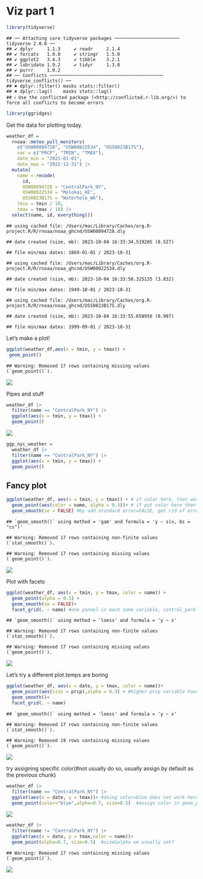 Viz part 1
================

``` r
library(tidyverse)
```

    ## ── Attaching core tidyverse packages ──────────────────────── tidyverse 2.0.0 ──
    ## ✔ dplyr     1.1.3     ✔ readr     2.1.4
    ## ✔ forcats   1.0.0     ✔ stringr   1.5.0
    ## ✔ ggplot2   3.4.3     ✔ tibble    3.2.1
    ## ✔ lubridate 1.9.2     ✔ tidyr     1.3.0
    ## ✔ purrr     1.0.2     
    ## ── Conflicts ────────────────────────────────────────── tidyverse_conflicts() ──
    ## ✖ dplyr::filter() masks stats::filter()
    ## ✖ dplyr::lag()    masks stats::lag()
    ## ℹ Use the conflicted package (<http://conflicted.r-lib.org/>) to force all conflicts to become errors

``` r
library(ggridges)
```

Get the data for plotting today.

``` r
weather_df = 
  rnoaa::meteo_pull_monitors(
    c("USW00094728", "USW00022534", "USS0023B17S"),
    var = c("PRCP", "TMIN", "TMAX"), 
    date_min = "2021-01-01",
    date_max = "2022-12-31") |>
  mutate(
    name = recode(
      id, 
      USW00094728 = "CentralPark_NY", 
      USW00022534 = "Molokai_HI",
      USS0023B17S = "Waterhole_WA"),
    tmin = tmin / 10,
    tmax = tmax / 10) |>
  select(name, id, everything())
```

    ## using cached file: /Users/mac/Library/Caches/org.R-project.R/R/rnoaa/noaa_ghcnd/USW00094728.dly

    ## date created (size, mb): 2023-10-04 16:33:34.519205 (8.527)

    ## file min/max dates: 1869-01-01 / 2023-10-31

    ## using cached file: /Users/mac/Library/Caches/org.R-project.R/R/rnoaa/noaa_ghcnd/USW00022534.dly

    ## date created (size, mb): 2023-10-04 16:33:50.325135 (3.832)

    ## file min/max dates: 1949-10-01 / 2023-10-31

    ## using cached file: /Users/mac/Library/Caches/org.R-project.R/R/rnoaa/noaa_ghcnd/USS0023B17S.dly

    ## date created (size, mb): 2023-10-04 16:33:55.658956 (0.997)

    ## file min/max dates: 1999-09-01 / 2023-10-31

Let’s make a plot!

``` r
ggplot(weather_df,aes(x = tmin, y = tmax)) +
 geom_point()
```

    ## Warning: Removed 17 rows containing missing values (`geom_point()`).

![](Viz-part-1_files/figure-gfm/unnamed-chunk-3-1.png)<!-- -->

Pipes and stuff

``` r
weather_df |> 
  filter(name == "CentralPark_NY") |> 
  ggplot(aes(x = tmin, y = tmax)) +
  geom_point()
```

![](Viz-part-1_files/figure-gfm/unnamed-chunk-4-1.png)<!-- -->

``` r
ggp_nyc_weather =
  weather_df |> 
  filter(name == "CentralPark_NY") |> 
  ggplot(aes(x = tmin, y = tmax)) +
  geom_point()
```

## Fancy plot

``` r
ggplot(weather_df, aes(x = tmin, y = tmax)) + # if color here, then work for the whole command
  geom_point(aes(color = name, alpha = 0.3))+ # if put color here then no color for smooth,alpha uses to change opqueness and solidness
  geom_smooth(se = FALSE) #by add standard error=FALSE, get rid of error bars,grey area
```

    ## `geom_smooth()` using method = 'gam' and formula = 'y ~ s(x, bs = "cs")'

    ## Warning: Removed 17 rows containing non-finite values (`stat_smooth()`).

    ## Warning: Removed 17 rows containing missing values (`geom_point()`).

![](Viz-part-1_files/figure-gfm/unnamed-chunk-5-1.png)<!-- -->

Plot with facets

``` r
ggplot(weather_df, aes(x = tmin, y = tmax, color = name)) +
  geom_point(alpha = 0.3) +
  geom_smooth(se = FALSE)+
  facet_grid(. ~ name) #one pannel in each name variable, central_park...; .put everything in one row, and then separate variable according to name variable according to columns;if name ~.,then 3 rows 1 column
```

    ## `geom_smooth()` using method = 'loess' and formula = 'y ~ x'

    ## Warning: Removed 17 rows containing non-finite values (`stat_smooth()`).

    ## Warning: Removed 17 rows containing missing values (`geom_point()`).

![](Viz-part-1_files/figure-gfm/unnamed-chunk-6-1.png)<!-- -->

Let’s try a different plot.temps are boring

``` r
ggplot(weather_df, aes(x = date, y = tmax, color = name))+
  geom_point(aes(size = prcp),alpha = 0.3) + #higher prcp variable have bigger points
  geom_smooth()+
  facet_grid(. ~ name)
```

    ## `geom_smooth()` using method = 'loess' and formula = 'y ~ x'

    ## Warning: Removed 17 rows containing non-finite values (`stat_smooth()`).

    ## Warning: Removed 19 rows containing missing values (`geom_point()`).

![](Viz-part-1_files/figure-gfm/unnamed-chunk-7-1.png)<!-- -->

try assigning specific color(#not usually do so, usually assign by
default as the previous chunk)

``` r
weather_df |> 
  filter(name == "CentralPark_NY") |> 
  ggplot(aes(x = date, y = tmax))+ #doing color=blue does not work here
  geom_point(color="blue",alpha=0.7, size=0.5)  #assign color in geom_point function
```

![](Viz-part-1_files/figure-gfm/unnamed-chunk-8-1.png)<!-- -->

``` r
weather_df |> 
  filter(name != "CentralPark_NY") |> 
  ggplot(aes(x = date, y = tmax,color = name))+ 
  geom_point(alpha=0.7, size=0.5)  #size&alpha we usually set?
```

    ## Warning: Removed 17 rows containing missing values (`geom_point()`).

![](Viz-part-1_files/figure-gfm/unnamed-chunk-9-1.png)<!-- -->
